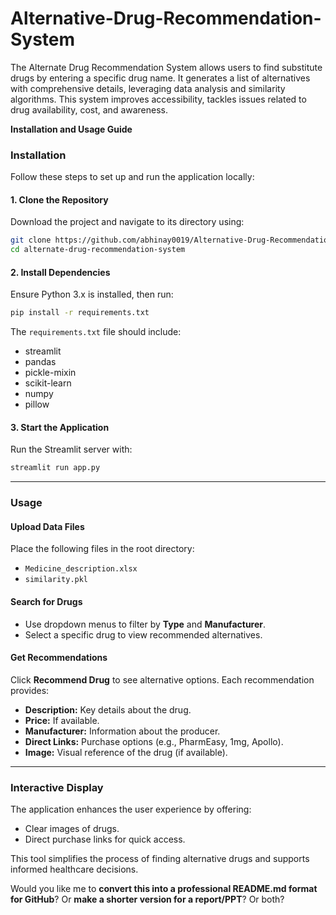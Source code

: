# Alternative-Drug-Recommendation-System
The Alternate Drug Recommendation System allows users to find substitute drugs by entering a specific drug name. It generates a list of alternatives with comprehensive details, leveraging data analysis and similarity algorithms. This system improves accessibility, tackles issues related to drug availability, cost, and awareness.


**Installation and Usage Guide**

### Installation

Follow these steps to set up and run the application locally:

#### 1. Clone the Repository

Download the project and navigate to its directory using:

```bash
git clone https://github.com/abhinay0019/Alternative-Drug-Recommendation-System.git
cd alternate-drug-recommendation-system
```

#### 2. Install Dependencies

Ensure Python 3.x is installed, then run:

```bash
pip install -r requirements.txt
```

The `requirements.txt` file should include:

* streamlit
* pandas
* pickle-mixin
* scikit-learn
* numpy
* pillow

#### 3. Start the Application

Run the Streamlit server with:

```bash
streamlit run app.py
```

---

### Usage

#### Upload Data Files

Place the following files in the root directory:

* `Medicine_description.xlsx`
* `similarity.pkl`

#### Search for Drugs

* Use dropdown menus to filter by **Type** and **Manufacturer**.
* Select a specific drug to view recommended alternatives.

#### Get Recommendations

Click **Recommend Drug** to see alternative options. Each recommendation provides:

* **Description:** Key details about the drug.
* **Price:** If available.
* **Manufacturer:** Information about the producer.
* **Direct Links:** Purchase options (e.g., PharmEasy, 1mg, Apollo).
* **Image:** Visual reference of the drug (if available).

---

### Interactive Display

The application enhances the user experience by offering:

* Clear images of drugs.
* Direct purchase links for quick access.

This tool simplifies the process of finding alternative drugs and supports informed healthcare decisions.

Would you like me to **convert this into a professional README.md format for GitHub**? Or **make a shorter version for a report/PPT**? Or both?
